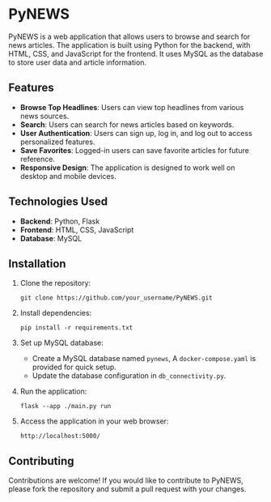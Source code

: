 # PyNEWS

PyNEWS is a web application that allows users to browse and search for news articles. The application is built using Python for the backend, with HTML, CSS, and JavaScript for the frontend. It uses MySQL as the database to store user data and article information.

## Features

- **Browse Top Headlines**: Users can view top headlines from various news sources.
- **Search**: Users can search for news articles based on keywords.
- **User Authentication**: Users can sign up, log in, and log out to access personalized features.
- **Save Favorites**: Logged-in users can save favorite articles for future reference.
- **Responsive Design**: The application is designed to work well on desktop and mobile devices.

## Technologies Used

- **Backend**: Python, Flask
- **Frontend**: HTML, CSS, JavaScript
- **Database**: MySQL

## Installation

1. Clone the repository:

   ```
   git clone https://github.com/your_username/PyNEWS.git
   ```

2. Install dependencies:

   ```
   pip install -r requirements.txt
   ```

3. Set up MySQL database:

   - Create a MySQL database named `pynews`, A `docker-compose.yaml` is provided for quick setup.
   - Update the database configuration in `db_connectivity.py`.

4. Run the application:

   ```
   flask --app ./main.py run
   ```

5. Access the application in your web browser:

   ```
   http://localhost:5000/
   ```

## Contributing

Contributions are welcome! If you would like to contribute to PyNEWS, please fork the repository and submit a pull request with your changes.
